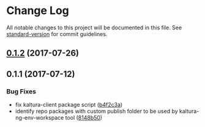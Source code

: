 # Change Log

All notable changes to this project will be documented in this file.
See [standard-version](https://github.com/conventional-changelog/standard-version) for commit guidelines.

<a name="0.1.2"></a>
## [0.1.2](https://github.com/kaltura/kaltura-ng/compare/@kaltura-ng/kaltura-client@0.1.1...@kaltura-ng/kaltura-client@0.1.2) (2017-07-26)




<a name="0.1.1"></a>
## 0.1.1 (2017-07-12)


### Bug Fixes

* fix kaltura-client package script ([b4f2c3a](https://github.com/kaltura/kaltura-ng/commit/b4f2c3a))
* identify repo packages with  custom publish folder to be used by kaltura-ng-env-workspace tool ([8148b50](https://github.com/kaltura/kaltura-ng/commit/8148b50))
